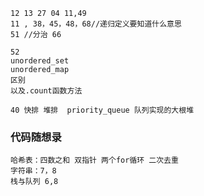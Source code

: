 ```
12 13 27 04 11,49
11 , 38，45，48，68//递归定义要知道什么意思
51 //分治 66
```

```
52
unordered_set
unordered_map
区别
以及.count函数方法

40 快排 堆排  priority_queue 队列实现的大根堆
```

### 代码随想录

```
哈希表：四数之和 双指针 两个for循环 二次去重
字符串：7，8
栈与队列 6,8
```

